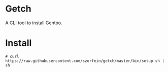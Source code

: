 # Getch
A CLI tool to install Gentoo.

# Install

    # curl https://raw.githubusercontent.com/szorfein/getch/master/bin/setup.sh | sh
